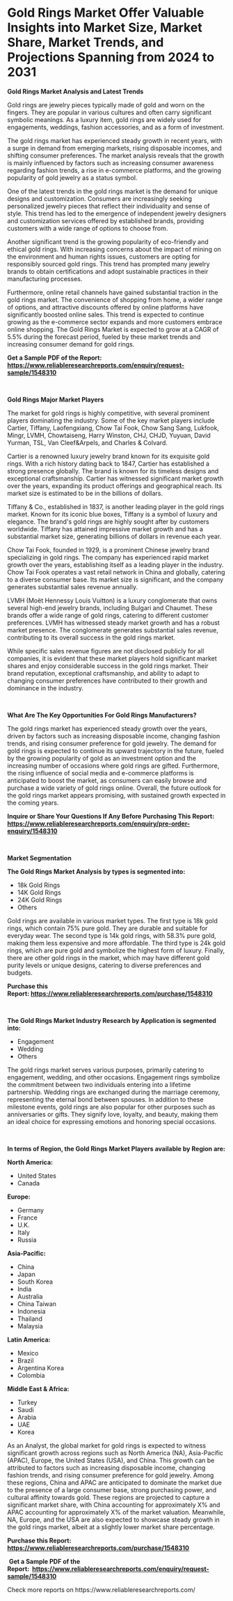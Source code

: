 <p><h1>Gold Rings Market Offer Valuable Insights into Market Size, Market Share, Market Trends, and Projections Spanning from 2024 to 2031</h1></p><p><strong>Gold Rings Market Analysis and Latest Trends</strong></p>
<p><p>Gold rings are jewelry pieces typically made of gold and worn on the fingers. They are popular in various cultures and often carry significant symbolic meanings. As a luxury item, gold rings are widely used for engagements, weddings, fashion accessories, and as a form of investment.</p><p>The gold rings market has experienced steady growth in recent years, with a surge in demand from emerging markets, rising disposable incomes, and shifting consumer preferences. The market analysis reveals that the growth is mainly influenced by factors such as increasing consumer awareness regarding fashion trends, a rise in e-commerce platforms, and the growing popularity of gold jewelry as a status symbol.</p><p>One of the latest trends in the gold rings market is the demand for unique designs and customization. Consumers are increasingly seeking personalized jewelry pieces that reflect their individuality and sense of style. This trend has led to the emergence of independent jewelry designers and customization services offered by established brands, providing customers with a wide range of options to choose from.</p><p>Another significant trend is the growing popularity of eco-friendly and ethical gold rings. With increasing concerns about the impact of mining on the environment and human rights issues, customers are opting for responsibly sourced gold rings. This trend has prompted many jewelry brands to obtain certifications and adopt sustainable practices in their manufacturing processes.</p><p>Furthermore, online retail channels have gained substantial traction in the gold rings market. The convenience of shopping from home, a wider range of options, and attractive discounts offered by online platforms have significantly boosted online sales. This trend is expected to continue growing as the e-commerce sector expands and more customers embrace online shopping. The Gold Rings Market is expected to grow at a CAGR of 5.5% during the forecast period, fueled by these market trends and increasing consumer demand for gold rings.</p></p>
<p><strong>Get a Sample PDF of the Report:&nbsp; <a href="https://www.reliableresearchreports.com/enquiry/request-sample/1548310">https://www.reliableresearchreports.com/enquiry/request-sample/1548310</a></strong></p>
<p>&nbsp;</p>
<p><strong>Gold Rings Major Market Players</strong></p>
<p><p>The market for gold rings is highly competitive, with several prominent players dominating the industry. Some of the key market players include Cartier, Tiffany, Laofengxiang, Chow Tai Fook, Chow Sang Sang, Lukfook, Mingr, LVMH, Chowtaiseng, Harry Winston, CHJ, CHJD, Yuyuan, David Yurman, TSL, Van Cleef&Arpels, and Charles & Colvard.</p><p>Cartier is a renowned luxury jewelry brand known for its exquisite gold rings. With a rich history dating back to 1847, Cartier has established a strong presence globally. The brand is known for its timeless designs and exceptional craftsmanship. Cartier has witnessed significant market growth over the years, expanding its product offerings and geographical reach. Its market size is estimated to be in the billions of dollars.</p><p>Tiffany & Co., established in 1837, is another leading player in the gold rings market. Known for its iconic blue boxes, Tiffany is a symbol of luxury and elegance. The brand's gold rings are highly sought after by customers worldwide. Tiffany has attained impressive market growth and has a substantial market size, generating billions of dollars in revenue each year.</p><p>Chow Tai Fook, founded in 1929, is a prominent Chinese jewelry brand specializing in gold rings. The company has experienced rapid market growth over the years, establishing itself as a leading player in the industry. Chow Tai Fook operates a vast retail network in China and globally, catering to a diverse consumer base. Its market size is significant, and the company generates substantial sales revenue annually.</p><p>LVMH (Moët Hennessy Louis Vuitton) is a luxury conglomerate that owns several high-end jewelry brands, including Bulgari and Chaumet. These brands offer a wide range of gold rings, catering to different customer preferences. LVMH has witnessed steady market growth and has a robust market presence. The conglomerate generates substantial sales revenue, contributing to its overall success in the gold rings market.</p><p>While specific sales revenue figures are not disclosed publicly for all companies, it is evident that these market players hold significant market shares and enjoy considerable success in the gold rings market. Their brand reputation, exceptional craftsmanship, and ability to adapt to changing consumer preferences have contributed to their growth and dominance in the industry.</p></p>
<p>&nbsp;</p>
<p><strong>What Are The Key Opportunities For Gold Rings Manufacturers?</strong></p>
<p><p>The gold rings market has experienced steady growth over the years, driven by factors such as increasing disposable income, changing fashion trends, and rising consumer preference for gold jewelry. The demand for gold rings is expected to continue its upward trajectory in the future, fueled by the growing popularity of gold as an investment option and the increasing number of occasions where gold rings are gifted. Furthermore, the rising influence of social media and e-commerce platforms is anticipated to boost the market, as consumers can easily browse and purchase a wide variety of gold rings online. Overall, the future outlook for the gold rings market appears promising, with sustained growth expected in the coming years.</p></p>
<p><strong>Inquire or Share Your Questions If Any Before Purchasing This Report: <a href="https://www.reliableresearchreports.com/enquiry/pre-order-enquiry/1548310">https://www.reliableresearchreports.com/enquiry/pre-order-enquiry/1548310</a></strong></p>
<p>&nbsp;</p>
<p><strong>Market Segmentation</strong></p>
<p><strong>The Gold Rings Market Analysis by types is segmented into:</strong></p>
<p><ul><li>18k Gold Rings</li><li>14K Gold Rings</li><li>24K Gold Rings</li><li>Others</li></ul></p>
<p><p>Gold rings are available in various market types. The first type is 18k gold rings, which contain 75% pure gold. They are durable and suitable for everyday wear. The second type is 14k gold rings, with 58.3% pure gold, making them less expensive and more affordable. The third type is 24k gold rings, which are pure gold and symbolize the highest form of luxury. Finally, there are other gold rings in the market, which may have different gold purity levels or unique designs, catering to diverse preferences and budgets.</p></p>
<p><strong>Purchase this Report:&nbsp;<a href="https://www.reliableresearchreports.com/purchase/1548310">https://www.reliableresearchreports.com/purchase/1548310</a></strong></p>
<p>&nbsp;</p>
<p><strong>The Gold Rings Market Industry Research by Application is segmented into:</strong></p>
<p><ul><li>Engagement</li><li>Wedding</li><li>Others</li></ul></p>
<p><p>The gold rings market serves various purposes, primarily catering to engagement, wedding, and other occasions. Engagement rings symbolize the commitment between two individuals entering into a lifetime partnership. Wedding rings are exchanged during the marriage ceremony, representing the eternal bond between spouses. In addition to these milestone events, gold rings are also popular for other purposes such as anniversaries or gifts. They signify love, loyalty, and beauty, making them an ideal choice for expressing emotions and honoring special occasions.</p></p>
<p>&nbsp;</p>
<p><strong>In terms of Region, the Gold Rings Market Players available by Region are:</strong></p>
<p>
    <p> <strong> North America: </strong>
        <ul>
            <li>United States</li>
            <li>Canada</li>
        </ul>
        </p> 
    <p> <strong> Europe: </strong>
        <ul>
            <li>Germany</li>
            <li>France</li>
            <li>U.K.</li>
            <li>Italy</li>
            <li>Russia</li>
        </ul>
        </p> 
    <p> <strong> Asia-Pacific: </strong>
        <ul>
            <li>China</li>
            <li>Japan</li>
            <li>South Korea</li>
            <li>India</li>
            <li>Australia</li>
            <li>China Taiwan</li>
            <li>Indonesia</li>
            <li>Thailand</li>
            <li>Malaysia</li>
        </ul>
        </p> 
    <p> <strong> Latin America: </strong>
        <ul>
            <li>Mexico</li>
            <li>Brazil</li>
            <li>Argentina Korea</li>
            <li>Colombia</li>
        </ul>
        </p> 
    <p> <strong> Middle East & Africa: </strong>
        <ul>
            <li>Turkey</li>
            <li>Saudi</li>
            <li>Arabia</li>
            <li>UAE</li>
            <li>Korea</li>
        </ul>
    </p>
    </p>
<p><p>As an Analyst, the global market for gold rings is expected to witness significant growth across regions such as North America (NA), Asia-Pacific (APAC), Europe, the United States (USA), and China. This growth can be attributed to factors such as increasing disposable income, changing fashion trends, and rising consumer preference for gold jewelry. Among these regions, China and APAC are anticipated to dominate the market due to the presence of a large consumer base, strong purchasing power, and cultural affinity towards gold. These regions are projected to capture a significant market share, with China accounting for approximately X% and APAC accounting for approximately X% of the market valuation. Meanwhile, NA, Europe, and the USA are also expected to showcase steady growth in the gold rings market, albeit at a slightly lower market share percentage.</p></p>
<p><strong>Purchase this Report: <a href="https://www.reliableresearchreports.com/purchase/1548310">https://www.reliableresearchreports.com/purchase/1548310</a></strong></p>
<p>&nbsp;<strong>Get a Sample PDF of the Report:&nbsp;&nbsp;<a href="https://www.reliableresearchreports.com/enquiry/request-sample/1548310">https://www.reliableresearchreports.com/enquiry/request-sample/1548310</a></strong></p>
<p><strong></strong></p>
<p>Check more reports on https://www.reliableresearchreports.com/</p>